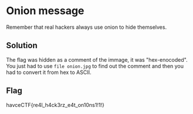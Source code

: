 # Onion message
Remember that real hackers always use onion to hide themselves.

## Solution
The flag was hidden as a comment of the immage, it was "hex-enocoded".
You just had to use `file onion.jpg` to find out the comment and then you
had to convert it from hex to ASCII.

## Flag
havceCTF{re4l_h4ck3rz_e4t_on10ns1!1!}
